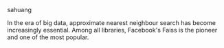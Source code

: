 sahuang

In the era of big data, approximate nearest neighbour search has become increasingly essential. Among all libraries, Facebook's Faiss is the pioneer and one of the most popular.
